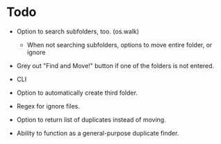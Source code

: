 # Todo

- Option to search subfolders, too. (os.walk)
	- When not searching subfolders, options to move entire folder, or ignore

- Grey out "Find and Move!" button if one of the folders is not entered. 

- CLI

- Option to automatically create third folder.

- Regex for ignore files. 

- Option to return list of duplicates instead of moving.

- Ability to function as a general-purpose duplicate finder.
